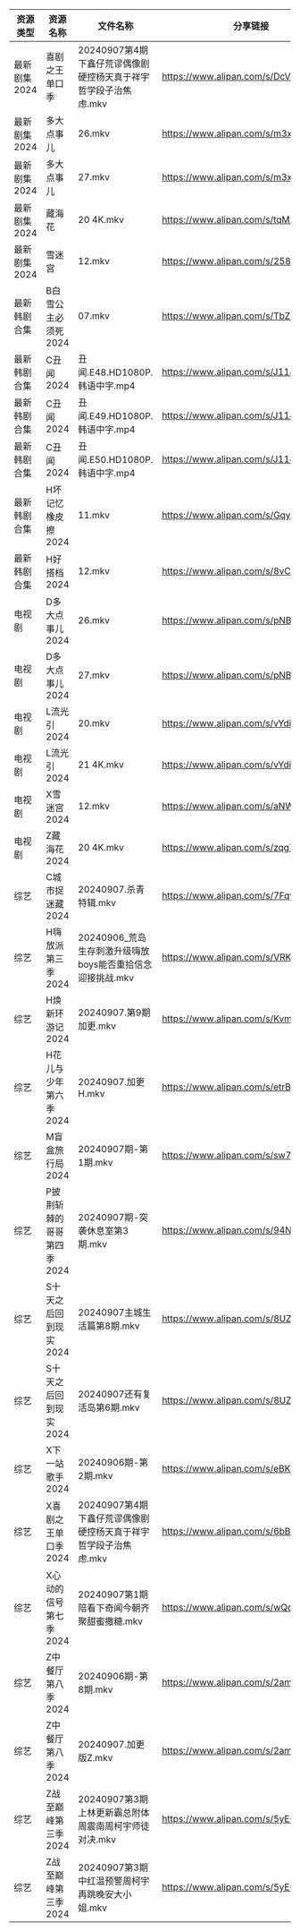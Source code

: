 | 资源类型     | 资源名称            | 文件名称                                   | 分享链接                                 | 更新时间                |
| -------- | --------------- | -------------------------------------- | ------------------------------------ | ------------------- |
| 最新剧集2024 | 喜剧之王单口季         | 20240907第4期下鑫仔荒谬偶像剧硬控杨天真于祥宇哲学段子治焦虑.mkv | https://www.alipan.com/s/DcVpZJF3ZCo | 2024-09-07 14:11:22 |
| 最新剧集2024 | 多大点事儿           | 26.mkv                                 | https://www.alipan.com/s/m3x6hVdxdCf | 2024-09-07 18:34:16 |
| 最新剧集2024 | 多大点事儿           | 27.mkv                                 | https://www.alipan.com/s/m3x6hVdxdCf | 2024-09-07 18:34:15 |
| 最新剧集2024 | 藏海花             | 20 4K.mkv                              | https://www.alipan.com/s/tqMzWruaBmq | 2024-09-07 19:10:28 |
| 最新剧集2024 | 雪迷宫             | 12.mkv                                 | https://www.alipan.com/s/258baiXhLue | 2024-09-07 18:34:33 |
| 最新韩剧合集   | B白雪公主必须死2024    | 07.mkv                                 | https://www.alipan.com/s/TbZsLmcPGSo | 2024-09-07 00:05:18 |
| 最新韩剧合集   | C丑闻2024         | 丑闻.E48.HD1080P.韩语中字.mp4                | https://www.alipan.com/s/J114XwZcFVg | 2024-09-07 19:09:40 |
| 最新韩剧合集   | C丑闻2024         | 丑闻.E49.HD1080P.韩语中字.mp4                | https://www.alipan.com/s/J114XwZcFVg | 2024-09-07 19:09:40 |
| 最新韩剧合集   | C丑闻2024         | 丑闻.E50.HD1080P.韩语中字.mp4                | https://www.alipan.com/s/J114XwZcFVg | 2024-09-07 19:09:39 |
| 最新韩剧合集   | H坏记忆橡皮擦2024     | 11.mkv                                 | https://www.alipan.com/s/GqyFzVeNETy | 2024-09-07 12:05:43 |
| 最新韩剧合集   | H好搭档2024        | 12.mkv                                 | https://www.alipan.com/s/8vCBcpXxGp9 | 2024-09-07 00:06:02 |
| 电视剧      | D多大点事儿2024      | 26.mkv                                 | https://www.alipan.com/s/pNBiwfKUf9a | 2024-09-07 18:36:17 |
| 电视剧      | D多大点事儿2024      | 27.mkv                                 | https://www.alipan.com/s/pNBiwfKUf9a | 2024-09-07 18:36:16 |
| 电视剧      | L流光引2024        | 20.mkv                                 | https://www.alipan.com/s/vYdikVh5BuN | 2024-09-07 19:06:08 |
| 电视剧      | L流光引2024        | 21 4K.mkv                              | https://www.alipan.com/s/vYdikVh5BuN | 2024-09-07 19:06:08 |
| 电视剧      | X雪迷宫2024        | 12.mkv                                 | https://www.alipan.com/s/aNWhabiRP3d | 2024-09-07 18:36:46 |
| 电视剧      | Z藏海花2024        | 20 4K.mkv                              | https://www.alipan.com/s/zqg7QsAadFY | 2024-09-07 19:07:18 |
| 综艺       | C城市捉迷藏2024      | 20240907.杀青特辑.mkv                      | https://www.alipan.com/s/7FqyaDLUvoi | 2024-09-07 18:07:29 |
| 综艺       | H嗨放派第三季2024     | 20240906_荒岛生存刺激升级嗨放boys能否重拾信念迎接挑战.mkv  | https://www.alipan.com/s/VRKJ132nbcQ | 2024-09-07 12:07:50 |
| 综艺       | H焕新环游记2024      | 20240907.第9期加更.mkv                     | https://www.alipan.com/s/KvmSoLHMiZr | 2024-09-07 14:08:43 |
| 综艺       | H花儿与少年第六季2024   | 20240907.加更H.mkv                       | https://www.alipan.com/s/etrBePtYsJ7 | 2024-09-07 14:08:45 |
| 综艺       | M盲盒旅行局2024      | 20240907期-第1期.mkv                      | https://www.alipan.com/s/sw7yafb4e5C | 2024-09-07 14:09:12 |
| 综艺       | P披荆斩棘的哥哥第四季2024 | 20240907期-突袭休息室第3期.mkv                 | https://www.alipan.com/s/94NT9iGe94e | 2024-09-07 14:09:22 |
| 综艺       | S十天之后回到现实2024   | 20240907主城生活篇第8期.mkv                   | https://www.alipan.com/s/8UZE34cCGTv | 2024-09-07 14:09:36 |
| 综艺       | S十天之后回到现实2024   | 20240907还有复活岛第6期.mkv                   | https://www.alipan.com/s/8UZE34cCGTv | 2024-09-07 14:09:36 |
| 综艺       | X下一站歌手2024      | 20240906期-第2期.mkv                      | https://www.alipan.com/s/eBKzWFKqm82 | 2024-09-07 00:09:33 |
| 综艺       | X喜剧之王单口季2024    | 20240907第4期下鑫仔荒谬偶像剧硬控杨天真于祥宇哲学段子治焦虑.mkv | https://www.alipan.com/s/6bB6eDj37Y6 | 2024-09-07 14:10:08 |
| 综艺       | X心动的信号第七季2024   | 20240907第1期陪看下奇闻今朝齐聚甜蜜撒糖.mkv           | https://www.alipan.com/s/wQqfQxMS8Sx | 2024-09-07 14:10:13 |
| 综艺       | Z中餐厅第八季2024     | 20240906期-第8期.mkv                      | https://www.alipan.com/s/2amsCP57Grh | 2024-09-07 00:07:29 |
| 综艺       | Z中餐厅第八季2024     | 20240907.加更版Z.mkv                      | https://www.alipan.com/s/2amsCP57Grh | 2024-09-07 14:08:07 |
| 综艺       | Z战至巅峰第三季2024    | 20240907第3期上林更新霸总附体周震南周柯宇师徒对决.mkv      | https://www.alipan.com/s/5yE689QzaiL | 2024-09-07 14:10:26 |
| 综艺       | Z战至巅峰第三季2024    | 20240907第3期中红温预警周柯宇再跳晚安大小姐.mkv         | https://www.alipan.com/s/5yE689QzaiL | 2024-09-07 14:10:26 |
